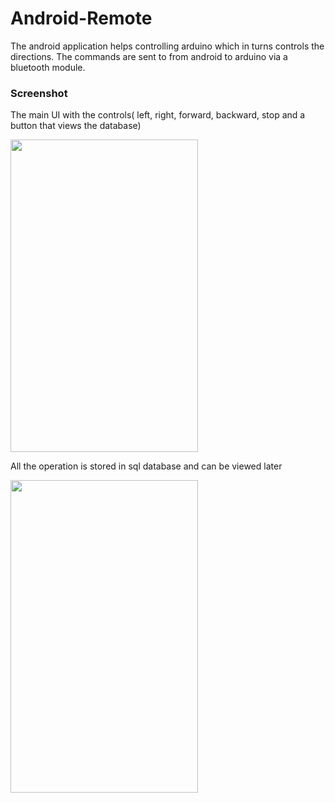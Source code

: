 # Android-Remote

The android application helps controlling arduino which in turns controls the directions.
The commands are sent to from android to arduino via a bluetooth module.

### Screenshot

The main UI with the controls( left, right, forward, backward, stop and a button that views the database)

<img src="https://user-images.githubusercontent.com/26908195/37524542-29bc471a-2950-11e8-8758-24d6610b9d83.png" width ="300" height = "500">

All the operation is stored in sql database and can be viewed later

<img src="https://user-images.githubusercontent.com/26908195/37524545-2b7433e2-2950-11e8-81ec-4c21c4c92fb2.png" width ="300" height = "500">
